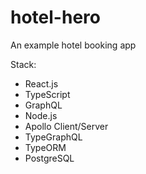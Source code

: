 # hotel-hero

An example hotel booking app

Stack:

-   React.js
-   TypeScript
-   GraphQL
-   Node.js
-   Apollo Client/Server
-   TypeGraphQL
-   TypeORM
-   PostgreSQL
